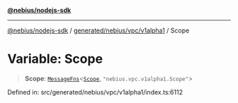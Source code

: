 [**@nebius/nodejs-sdk**](../../../../../README.md)

---

[@nebius/nodejs-sdk](../../../../../README.md) / [generated/nebius/vpc/v1alpha1](../README.md) / Scope

# Variable: Scope

> **Scope**: [`MessageFns`](../../../../../runtime/protos/core/interfaces/MessageFns.md)\<[`Scope`](../interfaces/Scope.md), `"nebius.vpc.v1alpha1.Scope"`\>

Defined in: src/generated/nebius/vpc/v1alpha1/index.ts:6112
